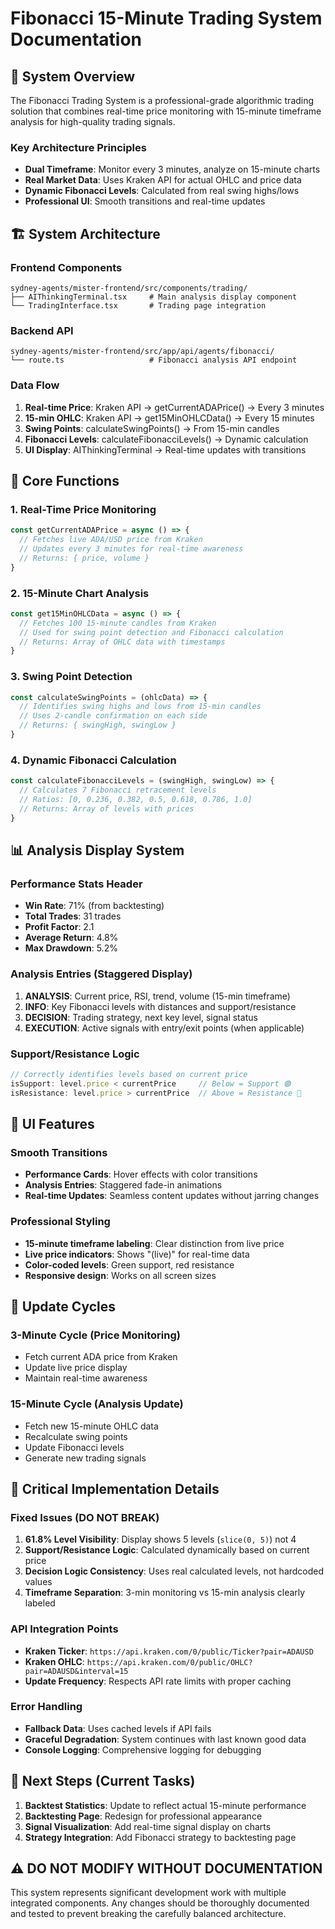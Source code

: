 # Fibonacci 15-Minute Trading System Documentation

## 🎯 **System Overview**

The Fibonacci Trading System is a professional-grade algorithmic trading solution that combines real-time price monitoring with 15-minute timeframe analysis for high-quality trading signals.

### **Key Architecture Principles**
- **Dual Timeframe**: Monitor every 3 minutes, analyze on 15-minute charts
- **Real Market Data**: Uses Kraken API for actual OHLC and price data
- **Dynamic Fibonacci Levels**: Calculated from real swing highs/lows
- **Professional UI**: Smooth transitions and real-time updates

## 🏗️ **System Architecture**

### **Frontend Components**
```
sydney-agents/mister-frontend/src/components/trading/
├── AIThinkingTerminal.tsx     # Main analysis display component
└── TradingInterface.tsx       # Trading page integration
```

### **Backend API**
```
sydney-agents/mister-frontend/src/app/api/agents/fibonacci/
└── route.ts                   # Fibonacci analysis API endpoint
```

### **Data Flow**
1. **Real-time Price**: Kraken API → getCurrentADAPrice() → Every 3 minutes
2. **15-min OHLC**: Kraken API → get15MinOHLCData() → Every 15 minutes
3. **Swing Points**: calculateSwingPoints() → From 15-min candles
4. **Fibonacci Levels**: calculateFibonacciLevels() → Dynamic calculation
5. **UI Display**: AIThinkingTerminal → Real-time updates with transitions

## 🔧 **Core Functions**

### **1. Real-Time Price Monitoring**
```javascript
const getCurrentADAPrice = async () => {
  // Fetches live ADA/USD price from Kraken
  // Updates every 3 minutes for real-time awareness
  // Returns: { price, volume }
}
```

### **2. 15-Minute Chart Analysis**
```javascript
const get15MinOHLCData = async () => {
  // Fetches 100 15-minute candles from Kraken
  // Used for swing point detection and Fibonacci calculation
  // Returns: Array of OHLC data with timestamps
}
```

### **3. Swing Point Detection**
```javascript
const calculateSwingPoints = (ohlcData) => {
  // Identifies swing highs and lows from 15-min candles
  // Uses 2-candle confirmation on each side
  // Returns: { swingHigh, swingLow }
}
```

### **4. Dynamic Fibonacci Calculation**
```javascript
const calculateFibonacciLevels = (swingHigh, swingLow) => {
  // Calculates 7 Fibonacci retracement levels
  // Ratios: [0, 0.236, 0.382, 0.5, 0.618, 0.786, 1.0]
  // Returns: Array of levels with prices
}
```

## 📊 **Analysis Display System**

### **Performance Stats Header**
- **Win Rate**: 71% (from backtesting)
- **Total Trades**: 31 trades
- **Profit Factor**: 2.1
- **Average Return**: 4.8%
- **Max Drawdown**: 5.2%

### **Analysis Entries (Staggered Display)**
1. **ANALYSIS**: Current price, RSI, trend, volume (15-min timeframe)
2. **INFO**: Key Fibonacci levels with distances and support/resistance
3. **DECISION**: Trading strategy, next key level, signal status
4. **EXECUTION**: Active signals with entry/exit points (when applicable)

### **Support/Resistance Logic**
```javascript
// Correctly identifies levels based on current price
isSupport: level.price < currentPrice     // Below = Support 🟢
isResistance: level.price > currentPrice  // Above = Resistance 🔴
```

## 🎨 **UI Features**

### **Smooth Transitions**
- **Performance Cards**: Hover effects with color transitions
- **Analysis Entries**: Staggered fade-in animations
- **Real-time Updates**: Seamless content updates without jarring changes

### **Professional Styling**
- **15-minute timeframe labeling**: Clear distinction from live price
- **Live price indicators**: Shows "(live)" for real-time data
- **Color-coded levels**: Green support, red resistance
- **Responsive design**: Works on all screen sizes

## 🔄 **Update Cycles**

### **3-Minute Cycle (Price Monitoring)**
- Fetch current ADA price from Kraken
- Update live price display
- Maintain real-time awareness

### **15-Minute Cycle (Analysis Update)**
- Fetch new 15-minute OHLC data
- Recalculate swing points
- Update Fibonacci levels
- Generate new trading signals

## 🚨 **Critical Implementation Details**

### **Fixed Issues (DO NOT BREAK)**
1. **61.8% Level Visibility**: Display shows 5 levels (`slice(0, 5)`) not 4
2. **Support/Resistance Logic**: Calculated dynamically based on current price
3. **Decision Logic Consistency**: Uses real calculated levels, not hardcoded values
4. **Timeframe Separation**: 3-min monitoring vs 15-min analysis clearly labeled

### **API Integration Points**
- **Kraken Ticker**: `https://api.kraken.com/0/public/Ticker?pair=ADAUSD`
- **Kraken OHLC**: `https://api.kraken.com/0/public/OHLC?pair=ADAUSD&interval=15`
- **Update Frequency**: Respects API rate limits with proper caching

### **Error Handling**
- **Fallback Data**: Uses cached levels if API fails
- **Graceful Degradation**: System continues with last known good data
- **Console Logging**: Comprehensive logging for debugging

## 🎯 **Next Steps (Current Tasks)**
1. **Backtest Statistics**: Update to reflect actual 15-minute performance
2. **Backtesting Page**: Redesign for professional appearance
3. **Signal Visualization**: Add real-time signal display on charts
4. **Strategy Integration**: Add Fibonacci strategy to backtesting page

## ⚠️ **DO NOT MODIFY WITHOUT DOCUMENTATION**
This system represents significant development work with multiple integrated components. Any changes should be thoroughly documented and tested to prevent breaking the carefully balanced architecture.
